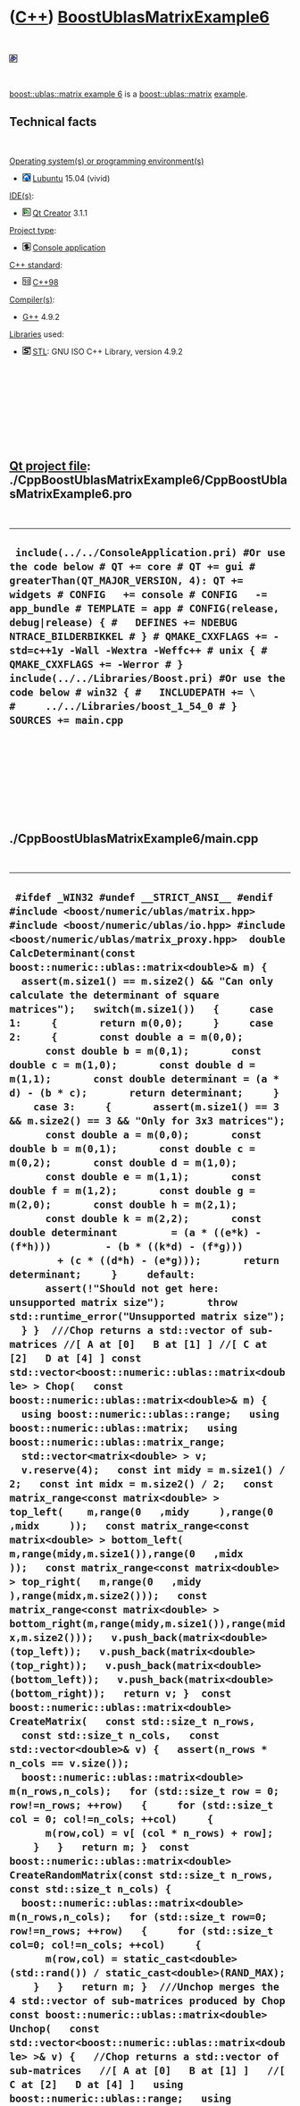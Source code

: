 



 

 

 

 

 

([C++](Cpp.htm)) [BoostUblasMatrixExample6](CppBoostUblasMatrixExample6.htm)
============================================================================

 

![Boost](PicBoost.png)

 

[boost::ublas::matrix example 6](CppBoostUblasMatrixExample6.htm) is a
[boost::ublas::matrix](CppBoostUblasMatrix.htm)
[example](CppExample.htm).

Technical facts
---------------

 

[Operating system(s) or programming environment(s)](CppOs.htm)

-   ![Lubuntu](PicLubuntu.png) [Lubuntu](CppLubuntu.htm) 15.04 (vivid)

[IDE(s)](CppIde.htm):

-   ![Qt Creator](PicQtCreator.png) [Qt Creator](CppQtCreator.htm) 3.1.1

[Project type](CppQtProjectType.htm):

-   ![console](PicConsole.png) [Console
    application](CppConsoleApplication.htm)

[C++ standard](CppStandard.htm):

-   ![C++98](PicCpp98.png) [C++98](Cpp98.htm)

[Compiler(s)](CppCompiler.htm):

-   [G++](CppGpp.htm) 4.9.2

[Libraries](CppLibrary.htm) used:

-   ![STL](PicStl.png) [STL](CppStl.htm): GNU ISO C++ Library, version
    4.9.2

 

 

 

 

 

[Qt project file](CppQtProjectFile.htm): ./CppBoostUblasMatrixExample6/CppBoostUblasMatrixExample6.pro
------------------------------------------------------------------------------------------------------

 

  ----------------------------------------------------------------------------------------------------------------------------------------------------------------------------------------------------------------------------------------------------------------------------------------------------------------------------------------------------------------------------------------------------------------------------------------------------------------------------------------------------------------------------------------------------
  ` include(../../ConsoleApplication.pri) #Or use the code below # QT += core # QT += gui # greaterThan(QT_MAJOR_VERSION, 4): QT += widgets # CONFIG   += console # CONFIG   -= app_bundle # TEMPLATE = app # CONFIG(release, debug|release) { #   DEFINES += NDEBUG NTRACE_BILDERBIKKEL # } # QMAKE_CXXFLAGS += -std=c++1y -Wall -Wextra -Weffc++ # unix { #   QMAKE_CXXFLAGS += -Werror # }  include(../../Libraries/Boost.pri) #Or use the code below # win32 { #   INCLUDEPATH += \ #     ../../Libraries/boost_1_54_0 # }  SOURCES += main.cpp`
  ----------------------------------------------------------------------------------------------------------------------------------------------------------------------------------------------------------------------------------------------------------------------------------------------------------------------------------------------------------------------------------------------------------------------------------------------------------------------------------------------------------------------------------------------------

 

 

 

 

 

./CppBoostUblasMatrixExample6/main.cpp
--------------------------------------

 

  --------------------------------------------------------------------------------------------------------------------------------------------------------------------------------------------------------------------------------------------------------------------------------------------------------------------------------------------------------------------------------------------------------------------------------------------------------------------------------------------------------------------------------------------------------------------------------------------------------------------------------------------------------------------------------------------------------------------------------------------------------------------------------------------------------------------------------------------------------------------------------------------------------------------------------------------------------------------------------------------------------------------------------------------------------------------------------------------------------------------------------------------------------------------------------------------------------------------------------------------------------------------------------------------------------------------------------------------------------------------------------------------------------------------------------------------------------------------------------------------------------------------------------------------------------------------------------------------------------------------------------------------------------------------------------------------------------------------------------------------------------------------------------------------------------------------------------------------------------------------------------------------------------------------------------------------------------------------------------------------------------------------------------------------------------------------------------------------------------------------------------------------------------------------------------------------------------------------------------------------------------------------------------------------------------------------------------------------------------------------------------------------------------------------------------------------------------------------------------------------------------------------------------------------------------------------------------------------------------------------------------------------------------------------------------------------------------------------------------------------------------------------------------------------------------------------------------------------------------------------------------------------------------------------------------------------------------------------------------------------------------------------------------------------------------------------------------------------------------------------------------------------------------------------------------------------------------------------------------------------------------------------------------------------------------------------------------------------------------------------------------------------------------------------------------------------------------------------------------------------------------------------------------------------------------------------------------------------------------------------------------------------------------------------------------------------------------------------------------------------------------------------------------------------------------------------------------------------------------------------------------------------------------------------------------------------------------------------------------------------------------------------------------------------------------------------------------------------------------------------------------------------------------------------------------------------------------------------------------------------------------------------------------------------------------------------------------------------------------------------------------------------------------------------------------------------------------------------------------------------------------------------------------------------------------------------------------------------------------------------------------------------------------------------------------------------------------------------------------------------------------------------------------------------------------------------------------------------------------------------------------------------------------------------------------------------------------------------------------------------------------------------------------------------------------------------------------------------------------------------------------------------------------------------------------------------------------------------------------------------------------------------------------------------------------------------------------------------------------------------------------------------------------------------------------------------------------------------------------------------------------------------------------------------------------------------------------------------------------------------------------------------------------------------------------------------------------------------------------------------------------------------------------------------------------------------------------------------------------------------------------------------------------------------------------------------------------------------------------------------------------------------------------------------------------------------------------------------------------------------------------------------------------------------------------------------------------------------------------------------------------------------------------------------------------------------------------------------------------------------------------------------------------------------------------------------------------------------------------------------------------------------------------------------------------------------------------------------------------------------------------------------------------------------------------------------------------------------------------------------------------------------------------------------------------------------------------------------------------------------------------------------------------------------------------------------------------------------------------------------------------------------------------------------------------------------------------------------------------------------------------------------------------------------------------------------------------------------------------------------------------------------------------------------------------------------------------------------------------------------------------------------------------------------------------------------------------------------------------------------------------------------------------------------------------------------------------------------------------------------------------------------------------------------------------------------------------------------------------------------------------------------------------------------------------------------------------------------------------------------------------------------------------------------------------------------------------------------------------------------------------------------------------------------------------------------------------------------------------------------------------------------------------------------------------------------------------------------------------------------------------------------------------------------------------------------------------------------------------------------------------------------------------------------------------------------------------------------------------------------------------------------------------------------------------------------------------------------------------------------------------------------------------------------------------------------------------------------------------------------------------------------------------------------------------------------------------------------------------------------------------------------------------------------------------------------------------------------------------------------------------------------------------------------------------------------------------------------------------------------------------------------------------------------------------------------------------------------------------------------------------------------------------------------------------------------------------------------------------------------------------------------------------------------------------------------------------------------------------------------------------------------------------------------------------------------------------------------------------------------------------------------------------------------------------------------------------------------------------------------------------------------------------------------------------------------------------------------------------------------------------------------------------------------------------------------------------------------------------------------------------------------------------------------------------------------------------------------------------------------------------------------------------------------------------------------------------------------------------------------------------------------------------------------------------------------------------------------------------------------------------------------------------------------------------------------------------------------------------------------------------------------------------------------------------------------------------------------------------------------------------------------------------------------------------------------------------------------------------------------------------------------------------------------------------------------------------------------------------------------------------------------------------------------------------------------------------------------------------------------------------------------------------------------------------------------------------------------------------------------------------------------------------------------------------------------------------------------------------------------------------------------------------------------------------------------------------------------------------------------------------------------------------------------------------------------------------------------------------------------------------------------------------------------------------------------------------------------------------------------------------------------------------------------------------------------------------------------------------------------------------------------------------------------------------------------------------------------------------------------------------------------------------------------------------------------------------------------------------------------------------------------------------------------------------------------------------------------------------------------------------------------------------------------------------------------------------------------------------------------------------------------------------------------------------------------------------------------------------------------------------------------------------------------------------------------------------------------------------------------------------------------------------------------------------------------------------------------------------------------------------------------------------------------------------------------------------------------------------------------------------------------------------------------------------------------------------------------------------------------------------------------------------------------------------------------------------------------------------------------------------------------------------------------------------------------------------------------------------------------------------------------------------------------------------------------------------------------------------------------------------------------------------------------------------------------------------------------------------------------------------------------------------------------------------------------------------------------------------------------------------------------------------------------------------------------------------------------------------------------------------------------------------------------------------------------------------------------------------------------------------------------------------------------------------------------------------------------------------------------------------------------------------------------------------------------------------------------------------------------------------------------------------------------------------------------------------------------------------------------------------------------------------------------------------------------------------------------------------------------------------------------------------------------------------------------------------------------------------------------------------------------------------------------------------------------------------------------------------------------------------------------------------------------------------------------------------------------------------------------------------------------------------------------------------------------------------------------------------------------------------------------------------------------------------------------------------------------------------------------------------------------------------------------------------------------------------------------------------------------------------------------------------------------------------------------------------------------------------------------------------------------------------------------------------------------------------------------------------------------------------------------------------------------------------------------------------------------------------------------------------------------------------------------------------------------------------------------------------------------------------------------------------------------------------------------------------------------------------------------------------------------------------------------------------------------------------------------------------------------------------------------------------------------------------------------------------------------------------------------------------------------------------------------------------------------------------------------------------------------------------------------------------------------------------------------------------------------------------------------------------------------------------------------------------------------------------------------------------------------------------------------------------------------------------------------------------------------------------------------------------------------------------------------------------------------------------------------------------------------------------------------------------------------------------------------------------------------------------------------------------------------------------------------------------------------------------------------------------------------------------------------------------------------------------------------------------------------------------------------------------------------------------------------------------------------------------------------------------------------------------------------------------------------------------------------------------------------------------------------------------------------------------------------------------------------------------------------------------------------------------------------------------------------------------------------------------------------------------------------------------------------------------------------------------------------------------------------------------------------------------------------------------------------------------------------------------------------------------------------------------------------------------------------------------------------------------------------------------------------------------------------------------------------------------------------------------------------------------------------------------------------------------------------------------------------------------------------------------------------------------------------------------------------------------------------------------------------------------------------------------------------------------------------------------------------------------------------------------------------------------------------------------------------------------------------------------------------------------------------------------------------------------------------------------------------------------------------------------------------------------------------------------------------------------------------------------------------------------------------------------------------------------------------------------------------------------------------------------------------------------------------------------------------------------------------------------------------------------------------------------------------------------------------------------------------------------------------------------------------------------------------------------------------------------------------------------------------------------------------------------------------------------------------------------------------------------------------------------------------------------------------------------------------------------------------------------------------------------------------------------------------------------------------------------------------------------------------------------------------------------------------------------------------------------------------------------------------------------------------------------------------------------------------------------------------------------------------------------------------------------------------------------------------------------------------------------------------------------------------------------------------------------------------------------------------------------------------------------------------------------------------------
  ` #ifdef _WIN32 #undef __STRICT_ANSI__ #endif  #include <boost/numeric/ublas/matrix.hpp> #include <boost/numeric/ublas/io.hpp> #include <boost/numeric/ublas/matrix_proxy.hpp>  double CalcDeterminant(const boost::numeric::ublas::matrix<double>& m) {   assert(m.size1() == m.size2() && "Can only calculate the determinant of square matrices");   switch(m.size1())   {     case 1:     {       return m(0,0);     }     case 2:     {       const double a = m(0,0);       const double b = m(0,1);       const double c = m(1,0);       const double d = m(1,1);       const double determinant = (a * d) - (b * c);       return determinant;     }     case 3:     {       assert(m.size1() == 3 && m.size2() == 3 && "Only for 3x3 matrices");       const double a = m(0,0);       const double b = m(0,1);       const double c = m(0,2);       const double d = m(1,0);       const double e = m(1,1);       const double f = m(1,2);       const double g = m(2,0);       const double h = m(2,1);       const double k = m(2,2);       const double determinant         = (a * ((e*k) - (f*h)))         - (b * ((k*d) - (f*g)))         + (c * ((d*h) - (e*g)));       return determinant;     }     default:       assert(!"Should not get here: unsupported matrix size");       throw std::runtime_error("Unsupported matrix size");   } }  ///Chop returns a std::vector of sub-matrices //[ A at [0]   B at [1] ] //[ C at [2]   D at [4] ] const std::vector<boost::numeric::ublas::matrix<double> > Chop(   const boost::numeric::ublas::matrix<double>& m) {   using boost::numeric::ublas::range;   using boost::numeric::ublas::matrix;   using boost::numeric::ublas::matrix_range;   std::vector<matrix<double> > v;   v.reserve(4);   const int midy = m.size1() / 2;   const int midx = m.size2() / 2;   const matrix_range<const matrix<double> > top_left(    m,range(0   ,midy     ),range(0   ,midx     ));   const matrix_range<const matrix<double> > bottom_left( m,range(midy,m.size1()),range(0   ,midx     ));   const matrix_range<const matrix<double> > top_right(   m,range(0   ,midy     ),range(midx,m.size2()));   const matrix_range<const matrix<double> > bottom_right(m,range(midy,m.size1()),range(midx,m.size2()));   v.push_back(matrix<double>(top_left));   v.push_back(matrix<double>(top_right));   v.push_back(matrix<double>(bottom_left));   v.push_back(matrix<double>(bottom_right));   return v; }  const boost::numeric::ublas::matrix<double> CreateMatrix(   const std::size_t n_rows,   const std::size_t n_cols,   const std::vector<double>& v) {   assert(n_rows * n_cols == v.size());   boost::numeric::ublas::matrix<double> m(n_rows,n_cols);   for (std::size_t row = 0; row!=n_rows; ++row)   {     for (std::size_t col = 0; col!=n_cols; ++col)     {       m(row,col) = v[ (col * n_rows) + row];     }   }   return m; }  const boost::numeric::ublas::matrix<double> CreateRandomMatrix(const std::size_t n_rows, const std::size_t n_cols) {   boost::numeric::ublas::matrix<double> m(n_rows,n_cols);   for (std::size_t row=0; row!=n_rows; ++row)   {     for (std::size_t col=0; col!=n_cols; ++col)     {       m(row,col) = static_cast<double>(std::rand()) / static_cast<double>(RAND_MAX);     }   }   return m; }  ///Unchop merges the 4 std::vector of sub-matrices produced by Chop const boost::numeric::ublas::matrix<double> Unchop(   const std::vector<boost::numeric::ublas::matrix<double> >& v) {   //Chop returns a std::vector of sub-matrices   //[ A at [0]   B at [1] ]   //[ C at [2]   D at [4] ]   using boost::numeric::ublas::range;   using boost::numeric::ublas::matrix;   using boost::numeric::ublas::matrix_range;   assert(v.size() == 4);   assert(v[0].size1() == v[1].size1());   assert(v[2].size1() == v[3].size1());   assert(v[0].size2() == v[2].size2());   assert(v[1].size2() == v[3].size2());   boost::numeric::ublas::matrix<double> m(v[0].size1() + v[2].size1(),v[0].size2() + v[1].size2());   for (int quadrant=0; quadrant!=4; ++quadrant)   {     const boost::numeric::ublas::matrix<double>& w = v[quadrant];     const std::size_t n_rows = v[quadrant].size1();     const std::size_t n_cols = v[quadrant].size2();     const int offset_x = quadrant % 2 ? v[0].size2() : 0;     const int offset_y = quadrant / 2 ? v[0].size1() : 0;     for (std::size_t row=0; row!=n_rows; ++row)     {       for (std::size_t col=0; col!=n_cols; ++col)       {         m(offset_y + row, offset_x + col) = w(row,col);       }     }   }    assert(v[0].size1() + v[2].size1() == m.size1());   assert(v[1].size1() + v[3].size1() == m.size1());   assert(v[0].size2() + v[1].size2() == m.size2());   assert(v[2].size2() + v[3].size2() == m.size2());    return m; }  const boost::numeric::ublas::matrix<double> Inverse(   const boost::numeric::ublas::matrix<double>& m) {   assert(m.size1() == m.size2() && "Can only calculate the inverse of square matrices");    switch(m.size1())   {     case 1:     {       assert(m.size1() == 1 && m.size2() == 1 && "Only for 1x1 matrices");       const double determinant = CalcDeterminant(m);       assert(determinant != 0.0);       assert(m(0,0) != 0.0 && "Cannot take the inverse of matrix [0]");       boost::numeric::ublas::matrix<double> n(1,1);       n(0,0) =  1.0 / determinant;       return n;     }     case 2:     {       assert(m.size1() == 2 && m.size2() == 2 && "Only for 2x2 matrices");       const double determinant = CalcDeterminant(m);       assert(determinant != 0.0);       const double a = m(0,0);       const double b = m(0,1);       const double c = m(1,0);       const double d = m(1,1);       boost::numeric::ublas::matrix<double> n(2,2);       n(0,0) =  d / determinant;       n(0,1) = -b / determinant;       n(1,0) = -c / determinant;       n(1,1) =  a / determinant;       return n;     }     case 3:     {       assert(m.size1() == 3 && m.size2() == 3 && "Only for 3x3 matrices");       const double determinant = CalcDeterminant(m);       assert(determinant != 0.0);       const double a = m(0,0);       const double b = m(0,1);       const double c = m(0,2);       const double d = m(1,0);       const double e = m(1,1);       const double f = m(1,2);       const double g = m(2,0);       const double h = m(2,1);       const double k = m(2,2);       boost::numeric::ublas::matrix<double> n(3,3);       const double new_a =  ((e*k)-(f*h)) / determinant;       const double new_b = -((d*k)-(f*g)) / determinant;       const double new_c =  ((d*h)-(e*g)) / determinant;       const double new_d = -((b*k)-(c*h)) / determinant;       const double new_e =  ((a*k)-(c*g)) / determinant;       const double new_f = -((a*h)-(b*g)) / determinant;       const double new_g =  ((b*f)-(c*e)) / determinant;       const double new_h = -((a*f)-(c*d)) / determinant;       const double new_k =  ((a*e)-(b*d)) / determinant;       n(0,0) = new_a;       n(1,0) = new_b;       n(2,0) = new_c;       n(0,1) = new_d;       n(1,1) = new_e;       n(2,1) = new_f;       n(0,2) = new_g;       n(1,2) = new_h;       n(2,2) = new_k;       return n;     }     default:     {       //Use blockwise inversion       //Matrix::Chop returns a std::vector       //[ A at [0]   B at [1] ]       //[ C at [2]   D at [4] ]       const std::vector<boost::numeric::ublas::matrix<double> > v = Chop(m);       const boost::numeric::ublas::matrix<double>& a = v[0];       assert(a.size1() == a.size2());       const boost::numeric::ublas::matrix<double>  a_inv = Inverse(a);       const boost::numeric::ublas::matrix<double>& b = v[1];       const boost::numeric::ublas::matrix<double>& c = v[2];       const boost::numeric::ublas::matrix<double>& d = v[3];       const boost::numeric::ublas::matrix<double> term         = d         - prod(             boost::numeric::ublas::matrix<double>(prod(c,a_inv)),             b           );       const boost::numeric::ublas::matrix<double> term_inv = Inverse(term);       const boost::numeric::ublas::matrix<double> new_a         = a_inv         + boost::numeric::ublas::matrix<double>(prod(             boost::numeric::ublas::matrix<double>(prod(               boost::numeric::ublas::matrix<double>(prod(                 boost::numeric::ublas::matrix<double>(prod(                   a_inv,                   b)),                 term_inv)),              c)),             a_inv));        const boost::numeric::ublas::matrix<double> new_b         =         - boost::numeric::ublas::matrix<double>(prod(             boost::numeric::ublas::matrix<double>(prod(               a_inv,               b)),             term_inv));        const boost::numeric::ublas::matrix<double> new_c         =         - boost::numeric::ublas::matrix<double>(prod(             boost::numeric::ublas::matrix<double>(prod(               term_inv,               c)),             a_inv));        const boost::numeric::ublas::matrix<double> new_d = term_inv;       const std::vector<boost::numeric::ublas::matrix<double> > w = { new_a, new_b, new_c, new_d };       const boost::numeric::ublas::matrix<double> result = Unchop(w);       return result;     }   } }   int main() {   using boost::numeric::ublas::detail::equals;   using boost::numeric::ublas::matrix;   using boost::numeric::ublas::prod;   using boost::numeric::ublas::vector;   //Test CreateMatrix   {     // [1,4]     // [2,5]     // [3,6]     const matrix<int> m = CreateMatrix(3,2, {1,2,3,4,5,6} );     assert(m(0,0) == 1);     assert(m(1,0) == 2);     assert(m(2,0) == 3);     assert(m(0,1) == 4);     assert(m(1,1) == 5);     assert(m(2,1) == 6);   }   //Test Chop on 3x3   {     //                     [ 1.0 ] | [ 2.0   3.0 ]     // [ 1.0 2.0 3.0 ]     --------+--------------     // [ 4.0 5.0 6.0 ]     [ 4.0 ] | [ 5.0   6.0 ]     // [ 7.0 8.0 9.0 ] ->  [ 7.0 ] | [ 8.0   9.0 ]     const matrix<double> m = CreateMatrix(3,3, {1.0,4.0,7.0,2.0,5.0,8.0,3.0,6.0,9.0} );     assert(m(0,0) == 1.0); assert(m(0,1) == 2.0); assert(m(0,2) == 3.0);     assert(m(1,0) == 4.0); assert(m(1,1) == 5.0); assert(m(1,2) == 6.0);     assert(m(2,0) == 7.0); assert(m(2,1) == 8.0); assert(m(2,2) == 9.0);     const std::vector<matrix<double> > n = Chop(m);     assert(n.size() == 4);     std::clog       << "m   : " << m    << '\n'       << "n[0]: " << n[0] << '\n'       << "n[1]: " << n[1] << '\n'       << "n[2]: " << n[2] << '\n'       << "n[3]: " << n[3] << '\n';     assert(n[0].size1() == 1);     assert(n[0].size2() == 1);     assert(n[1].size1() == 1);     assert(n[1].size2() == 2);     assert(n[2].size1() == 2);     assert(n[2].size2() == 1);     assert(n[3].size1() == 2);     assert(n[3].size2() == 2);     assert(n[0].size1() + n[2].size1() == m.size1());     assert(n[1].size1() + n[3].size1() == m.size1());     assert(n[0].size2() + n[1].size2() == m.size2());     assert(n[2].size2() + n[3].size2() == m.size2());   }   //Test Chop on 5x5   {     const matrix<double> m = CreateMatrix(5,5,       {         1.0, 6.0,11.0,16.0,21.0,         2.0, 7.0,12.0,17.0,22.0,         3.0, 8.0,13.0,18.0,23.0,         4.0, 9.0,14.0,19.0,24.0,         5.0,10.0,15.0,20.0,25.0       }     );     assert(m(0,0) ==  1.0); assert(m(0,1) ==  2.0); assert(m(0,2) ==  3.0); assert(m(0,3) ==  4.0); assert(m(0,4) ==  5.0);     assert(m(1,0) ==  6.0); assert(m(1,1) ==  7.0); assert(m(1,2) ==  8.0); assert(m(1,3) ==  9.0); assert(m(1,4) == 10.0);     assert(m(2,0) == 11.0); assert(m(2,1) == 12.0); assert(m(2,2) == 13.0); assert(m(2,3) == 14.0); assert(m(2,4) == 15.0);     assert(m(3,0) == 16.0); assert(m(3,1) == 17.0); assert(m(3,2) == 18.0); assert(m(3,3) == 19.0); assert(m(3,4) == 20.0);     assert(m(4,0) == 21.0); assert(m(4,1) == 22.0); assert(m(4,2) == 23.0); assert(m(4,3) == 24.0); assert(m(4,4) == 25.0);     const std::vector<matrix<double> > n = Chop(m);     assert(n.size() == 4);     std::clog       << "m   : " << m    << '\n'       << "n[0]: " << n[0] << '\n'       << "n[1]: " << n[1] << '\n'       << "n[2]: " << n[2] << '\n'       << "n[3]: " << n[3] << '\n';     assert(n[0].size1() == 2);     assert(n[0].size2() == 2);     assert(n[1].size1() == 2);     assert(n[1].size2() == 3);     assert(n[2].size1() == 3);     assert(n[2].size2() == 2);     assert(n[3].size1() == 3);     assert(n[3].size2() == 3);     assert(n[0].size1() + n[2].size1() == m.size1());     assert(n[1].size1() + n[3].size1() == m.size1());     assert(n[0].size2() + n[1].size2() == m.size2());     assert(n[2].size2() + n[3].size2() == m.size2());   }   //Test Unchop   {     //Check 0x0 to and including 9x9 matrices     for (std::size_t n_rows = 0; n_rows!=10; ++n_rows)     {       for (std::size_t n_cols = 0; n_cols!=10; ++n_cols)       {         //Epsilon is more or less the smallest round-off error         const double epsilon = std::numeric_limits<double>::epsilon();          //Create a random matrix         const matrix<double> m = CreateRandomMatrix(n_rows,n_cols);          //Assume it is found identical to itself         assert(equals(m,m,epsilon,epsilon));          //Chop and unchop the input matrix         const matrix<double> n = Unchop(Chop(m));          //Assume input matrix and result are identical         assert(equals(m,n,epsilon,epsilon));       }     }   }   //Test Inverse on 2x2 matrix   {     // [ 1.0 2.0 ] -1    [ -2.0   1.0 ]     // [ 3.0 4.0 ]     = [  1.5  -0.5 ]     const matrix<double> m = CreateMatrix(2,2, {1.0,3.0,2.0,4.0} );     assert(m(0,0) == 1.0);     assert(m(1,0) == 3.0);     assert(m(0,1) == 2.0);     assert(m(1,1) == 4.0);     const matrix<double> n = Inverse(m);     const double epsilon = 0.0000001; //Rounding error     assert(n(0,0) > -2.0 - epsilon && n(0,0) < -2.0 + epsilon);     assert(n(1,0) >  1.5 - epsilon && n(1,0) <  1.5 + epsilon);     assert(n(0,1) >  1.0 - epsilon && n(0,1) <  1.0 + epsilon);     assert(n(1,1) > -0.5 - epsilon && n(1,1) < -0.5 + epsilon);     assert(prod(m,n)(0,0) > 1.0 - epsilon && prod(m,n)(0,0) < 1.0 + epsilon);     assert(prod(m,n)(1,0) > 0.0 - epsilon && prod(m,n)(1,0) < 0.0 + epsilon);     assert(prod(m,n)(0,1) > 0.0 - epsilon && prod(m,n)(0,1) < 0.0 + epsilon);     assert(prod(m,n)(1,1) > 1.0 - epsilon && prod(m,n)(1,1) < 1.0 + epsilon);   }     {     // [ 1.0 2.0 3.0] -1    [ -24.0   18.0   5.0]     // [ 0.0 1.0 4.0]       [  20.0  -15.0  -4.0]     // [ 5.0 6.0 0.0]     = [ - 5.0    4.0   1.0]     const matrix<double> m = CreateMatrix(3,3, {1.0,0.0,5.0,2.0,1.0,6.0,3.0,4.0,0.0} );     assert(m(0,0) == 1.0); assert(m(0,1) == 2.0); assert(m(0,2) == 3.0);     assert(m(1,0) == 0.0); assert(m(1,1) == 1.0); assert(m(1,2) == 4.0);     assert(m(2,0) == 5.0); assert(m(2,1) == 6.0); assert(m(2,2) == 0.0);     const matrix<double> n = Inverse(m);     const double epsilon = 0.0001; //Rounding error     assert(n(0,0) > -24.0 - epsilon && n(0,0) < -24.0 + epsilon);     assert(n(1,0) >  20.0 - epsilon && n(1,0) <  20.0 + epsilon);     assert(n(2,0) > - 5.0 - epsilon && n(2,0) < - 5.0 + epsilon);     assert(n(0,1) >  18.0 - epsilon && n(0,1) <  18.0 + epsilon);     assert(n(1,1) > -15.0 - epsilon && n(1,1) < -15.0 + epsilon);     assert(n(2,1) >   4.0 - epsilon && n(2,1) <   4.0 + epsilon);     assert(n(0,2) >   5.0 - epsilon && n(0,2) <   5.0 + epsilon);     assert(n(1,2) >  -4.0 - epsilon && n(1,2) < - 4.0 + epsilon);     assert(n(2,2) >   1.0 - epsilon && n(2,2) <   1.0 + epsilon);     const matrix<double> i = prod(m,n);     assert(i(0,0) > 1.0 - epsilon && i(0,0) < 1.0 + epsilon);     assert(i(1,0) > 0.0 - epsilon && i(1,0) < 0.0 + epsilon);     assert(i(2,0) > 0.0 - epsilon && i(2,0) < 0.0 + epsilon);     assert(i(0,1) > 0.0 - epsilon && i(0,1) < 0.0 + epsilon);     assert(i(1,1) > 1.0 - epsilon && i(1,1) < 1.0 + epsilon);     assert(i(2,1) > 0.0 - epsilon && i(2,1) < 0.0 + epsilon);     assert(i(0,2) > 0.0 - epsilon && i(0,2) < 0.0 + epsilon);     assert(i(1,2) > 0.0 - epsilon && i(1,2) < 0.0 + epsilon);     assert(i(2,2) > 1.0 - epsilon && i(2,2) < 1.0 + epsilon);   }   //Test Inverse on 3x3 matrix   {     // [ 1.0 2.0 3.0] -1     // [ 4.0 4.0 6.0]     // [ 7.0 8.0 9.0]     // Note: cannot make the center value equal to 5.0, as this makes     // the matrix un-invertible (the determinant becomes equal to zero)     const matrix<double> m = CreateMatrix(3,3, {1.0,4.0,7.0,2.0,4.0,8.0,3.0,6.0,9.0} );     assert(m(0,0) == 1.0); assert(m(0,1) == 2.0); assert(m(0,2) == 3.0);     assert(m(1,0) == 4.0); assert(m(1,1) == 4.0); assert(m(1,2) == 6.0);     assert(m(2,0) == 7.0); assert(m(2,1) == 8.0); assert(m(2,2) == 9.0);     const matrix<double> n = Inverse(m);     const double epsilon = 0.00001; //Rounding error     const matrix<double> i = prod(m,n);     assert(i(0,0) > 1.0 - epsilon && i(0,0) < 1.0 + epsilon);     assert(i(1,0) > 0.0 - epsilon && i(1,0) < 0.0 + epsilon);     assert(i(2,0) > 0.0 - epsilon && i(2,0) < 0.0 + epsilon);     assert(i(0,1) > 0.0 - epsilon && i(0,1) < 0.0 + epsilon);     assert(i(1,1) > 1.0 - epsilon && i(1,1) < 1.0 + epsilon);     assert(i(2,1) > 0.0 - epsilon && i(2,1) < 0.0 + epsilon);     assert(i(0,2) > 0.0 - epsilon && i(0,2) < 0.0 + epsilon);     assert(i(1,2) > 0.0 - epsilon && i(1,2) < 0.0 + epsilon);     assert(i(2,2) > 1.0 - epsilon && i(2,2) < 1.0 + epsilon);   }   //Test Inverse on 4x4 matrix   {     const matrix<double> m = CreateRandomMatrix(4,4);     const matrix<double> n = Inverse(m);     const double epsilon = 0.00001; //Rounding error     const matrix<double> i = prod(m,n);     //Test if i is identity matrix     assert(i(0,0) > 1.0 - epsilon && i(0,0) < 1.0 + epsilon);     assert(i(1,0) > 0.0 - epsilon && i(1,0) < 0.0 + epsilon);     assert(i(2,0) > 0.0 - epsilon && i(2,0) < 0.0 + epsilon);     assert(i(3,0) > 0.0 - epsilon && i(3,0) < 0.0 + epsilon);     assert(i(0,1) > 0.0 - epsilon && i(0,1) < 0.0 + epsilon);     assert(i(1,1) > 1.0 - epsilon && i(1,1) < 1.0 + epsilon);     assert(i(2,1) > 0.0 - epsilon && i(2,1) < 0.0 + epsilon);     assert(i(3,1) > 0.0 - epsilon && i(3,1) < 0.0 + epsilon);     assert(i(0,2) > 0.0 - epsilon && i(0,2) < 0.0 + epsilon);     assert(i(1,2) > 0.0 - epsilon && i(1,2) < 0.0 + epsilon);     assert(i(2,2) > 1.0 - epsilon && i(2,2) < 1.0 + epsilon);     assert(i(3,2) > 0.0 - epsilon && i(3,2) < 0.0 + epsilon);     assert(i(0,3) > 0.0 - epsilon && i(0,3) < 0.0 + epsilon);     assert(i(1,3) > 0.0 - epsilon && i(1,3) < 0.0 + epsilon);     assert(i(2,3) > 0.0 - epsilon && i(2,3) < 0.0 + epsilon);     assert(i(3,3) > 1.0 - epsilon && i(3,3) < 1.0 + epsilon);   }   //Test Inverse on bigger matrices   for (std::size_t sz = 5; sz!=20; ++sz)   {     const matrix<double> m = CreateRandomMatrix(sz,sz);     const matrix<double> n = Inverse(m);     const double epsilon = 0.00001; //Rounding error     const matrix<double> i = prod(m,n);     //Test if i is identity matrix     for (std::size_t y = 0; y!=sz; ++y)     {       for (std::size_t x = 0; x!=sz; ++x)       {         assert(              (x == y && i(y,x) > 1.0 - epsilon && i(y,x) < 1.0 + epsilon)           || (x != y && i(y,x) > 0.0 - epsilon && i(y,x) < 0.0 + epsilon)         );       }     }   } }  /* Screen output  m   : [3,3]((1,2,3),(4,5,6),(7,8,9)) n[0]: [1,1]((1)) n[1]: [1,2]((2,3)) n[2]: [2,1]((4),(7)) n[3]: [2,2]((5,6),(8,9)) m   : [5,5]((1,2,3,4,5),(6,7,8,9,10),(11,12,13,14,15),(16,17,18,19,20),(21,22,23,24,25)) n[0]: [2,2]((1,2),(6,7)) n[1]: [2,3]((3,4,5),(8,9,10)) n[2]: [3,2]((11,12),(16,17),(21,22)) n[3]: [3,3]((13,14,15),(18,19,20),(23,24,25))  */`
  --------------------------------------------------------------------------------------------------------------------------------------------------------------------------------------------------------------------------------------------------------------------------------------------------------------------------------------------------------------------------------------------------------------------------------------------------------------------------------------------------------------------------------------------------------------------------------------------------------------------------------------------------------------------------------------------------------------------------------------------------------------------------------------------------------------------------------------------------------------------------------------------------------------------------------------------------------------------------------------------------------------------------------------------------------------------------------------------------------------------------------------------------------------------------------------------------------------------------------------------------------------------------------------------------------------------------------------------------------------------------------------------------------------------------------------------------------------------------------------------------------------------------------------------------------------------------------------------------------------------------------------------------------------------------------------------------------------------------------------------------------------------------------------------------------------------------------------------------------------------------------------------------------------------------------------------------------------------------------------------------------------------------------------------------------------------------------------------------------------------------------------------------------------------------------------------------------------------------------------------------------------------------------------------------------------------------------------------------------------------------------------------------------------------------------------------------------------------------------------------------------------------------------------------------------------------------------------------------------------------------------------------------------------------------------------------------------------------------------------------------------------------------------------------------------------------------------------------------------------------------------------------------------------------------------------------------------------------------------------------------------------------------------------------------------------------------------------------------------------------------------------------------------------------------------------------------------------------------------------------------------------------------------------------------------------------------------------------------------------------------------------------------------------------------------------------------------------------------------------------------------------------------------------------------------------------------------------------------------------------------------------------------------------------------------------------------------------------------------------------------------------------------------------------------------------------------------------------------------------------------------------------------------------------------------------------------------------------------------------------------------------------------------------------------------------------------------------------------------------------------------------------------------------------------------------------------------------------------------------------------------------------------------------------------------------------------------------------------------------------------------------------------------------------------------------------------------------------------------------------------------------------------------------------------------------------------------------------------------------------------------------------------------------------------------------------------------------------------------------------------------------------------------------------------------------------------------------------------------------------------------------------------------------------------------------------------------------------------------------------------------------------------------------------------------------------------------------------------------------------------------------------------------------------------------------------------------------------------------------------------------------------------------------------------------------------------------------------------------------------------------------------------------------------------------------------------------------------------------------------------------------------------------------------------------------------------------------------------------------------------------------------------------------------------------------------------------------------------------------------------------------------------------------------------------------------------------------------------------------------------------------------------------------------------------------------------------------------------------------------------------------------------------------------------------------------------------------------------------------------------------------------------------------------------------------------------------------------------------------------------------------------------------------------------------------------------------------------------------------------------------------------------------------------------------------------------------------------------------------------------------------------------------------------------------------------------------------------------------------------------------------------------------------------------------------------------------------------------------------------------------------------------------------------------------------------------------------------------------------------------------------------------------------------------------------------------------------------------------------------------------------------------------------------------------------------------------------------------------------------------------------------------------------------------------------------------------------------------------------------------------------------------------------------------------------------------------------------------------------------------------------------------------------------------------------------------------------------------------------------------------------------------------------------------------------------------------------------------------------------------------------------------------------------------------------------------------------------------------------------------------------------------------------------------------------------------------------------------------------------------------------------------------------------------------------------------------------------------------------------------------------------------------------------------------------------------------------------------------------------------------------------------------------------------------------------------------------------------------------------------------------------------------------------------------------------------------------------------------------------------------------------------------------------------------------------------------------------------------------------------------------------------------------------------------------------------------------------------------------------------------------------------------------------------------------------------------------------------------------------------------------------------------------------------------------------------------------------------------------------------------------------------------------------------------------------------------------------------------------------------------------------------------------------------------------------------------------------------------------------------------------------------------------------------------------------------------------------------------------------------------------------------------------------------------------------------------------------------------------------------------------------------------------------------------------------------------------------------------------------------------------------------------------------------------------------------------------------------------------------------------------------------------------------------------------------------------------------------------------------------------------------------------------------------------------------------------------------------------------------------------------------------------------------------------------------------------------------------------------------------------------------------------------------------------------------------------------------------------------------------------------------------------------------------------------------------------------------------------------------------------------------------------------------------------------------------------------------------------------------------------------------------------------------------------------------------------------------------------------------------------------------------------------------------------------------------------------------------------------------------------------------------------------------------------------------------------------------------------------------------------------------------------------------------------------------------------------------------------------------------------------------------------------------------------------------------------------------------------------------------------------------------------------------------------------------------------------------------------------------------------------------------------------------------------------------------------------------------------------------------------------------------------------------------------------------------------------------------------------------------------------------------------------------------------------------------------------------------------------------------------------------------------------------------------------------------------------------------------------------------------------------------------------------------------------------------------------------------------------------------------------------------------------------------------------------------------------------------------------------------------------------------------------------------------------------------------------------------------------------------------------------------------------------------------------------------------------------------------------------------------------------------------------------------------------------------------------------------------------------------------------------------------------------------------------------------------------------------------------------------------------------------------------------------------------------------------------------------------------------------------------------------------------------------------------------------------------------------------------------------------------------------------------------------------------------------------------------------------------------------------------------------------------------------------------------------------------------------------------------------------------------------------------------------------------------------------------------------------------------------------------------------------------------------------------------------------------------------------------------------------------------------------------------------------------------------------------------------------------------------------------------------------------------------------------------------------------------------------------------------------------------------------------------------------------------------------------------------------------------------------------------------------------------------------------------------------------------------------------------------------------------------------------------------------------------------------------------------------------------------------------------------------------------------------------------------------------------------------------------------------------------------------------------------------------------------------------------------------------------------------------------------------------------------------------------------------------------------------------------------------------------------------------------------------------------------------------------------------------------------------------------------------------------------------------------------------------------------------------------------------------------------------------------------------------------------------------------------------------------------------------------------------------------------------------------------------------------------------------------------------------------------------------------------------------------------------------------------------------------------------------------------------------------------------------------------------------------------------------------------------------------------------------------------------------------------------------------------------------------------------------------------------------------------------------------------------------------------------------------------------------------------------------------------------------------------------------------------------------------------------------------------------------------------------------------------------------------------------------------------------------------------------------------------------------------------------------------------------------------------------------------------------------------------------------------------------------------------------------------------------------------------------------------------------------------------------------------------------------------------------------------------------------------------------------------------------------------------------------------------------------------------------------------------------------------------------------------------------------------------------------------------------------------------------------------------------------------------------------------------------------------------------------------------------------------------------------------------------------------------------------------------------------------------------------------------------------------------------------------------------------------------------------------------------------------------------------------------------------------------------------------------------------------------------------------------------------------------------------------------------------------------------------------------------------------------------------------------------------------------------------------------------------------------------------------------------------------------------------------------------------------------------------------------------------------------------------------------------------------------------------------------------------------------------------------------------------------------------------------------------------------------------------------------------------------------------------------------------------------------------------------------------------------------------------------------------------------------------------------------------------------------------------------------------------------------------------------------------------------------------------------------------------------------------------------------------------------------------------------------------------------------------------------------------------------------------------------------------------------------------------------------------------------------------------------------------------------------------------------------------------------------------------------------------------------------------------------------------------------------------------------------------------------------------------------------------------------------------------------------------------------------------------------------------------------------------------------------------------------------------------------------------------------------------------------------------------------------------------------------------------------------------------------------------------------------------------------------------------------------------------------------------------------------------------------------------------------------------------------------------------------------------------------------------------------------------------------------------------------------------------------------------------------------------------------------------------------------------------------------------------------------------------------------------------------------------------------------------------------------------------------------------------------------------------------------------------------------------------------------------------------------------------------------------------------------------------------------------------------------------------------------------------------------------------------------------------------------------------------------------------------------------------------------------------------------------------------------------------------------------------------------------------------------------------------------------------------------------------------------------------------------------------------------------------------------------------------------------------------------------------------------------------------------------------------------------------------------------------------------------------------------------------------------------------------------------------------------------------------------------------------------

 

 

 

 

 





 




This page has been created by the [tool](Tools.htm)
[CodeToHtml](ToolCodeToHtml.htm)
